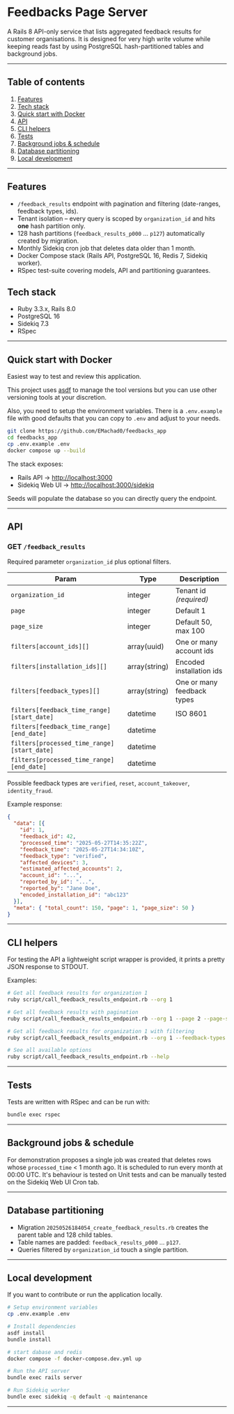 # Feedbacks Page Server

A Rails 8 API-only service that lists aggregated feedback results for customer organisations. It is designed for very high write volume while keeping reads fast by using PostgreSQL hash-partitioned tables and background jobs.

---

## Table of contents
1.  [Features](#features)
2.  [Tech stack](#tech-stack)
3.  [Quick start with Docker](#quick-start-with-docker)
4.  [API](#api)
5.  [CLI helpers](#cli-helpers)
6.  [Tests](#tests)
8.  [Background jobs & schedule](#background-jobs--schedule)
7.  [Database partitioning](#database-partitioning)
9.  [Local development](#local-development)

---

## Features
* `/feedback_results` endpoint with pagination and filtering (date-ranges, feedback types, ids).
* Tenant isolation – every query is scoped by `organization_id` and hits **one** hash partition only.
* 128 hash partitions (`feedback_results_p000` … `p127`) automatically created by migration.
* Monthly Sidekiq cron job that deletes data older than 1 month.
* Docker Compose stack (Rails API, PostgreSQL 16, Redis 7, Sidekiq worker).
* RSpec test-suite covering models, API and partitioning guarantees.

## Tech stack
* Ruby 3.3.x, Rails 8.0
* PostgreSQL 16
* Sidekiq 7.3
* RSpec

---

## Quick start with Docker

Easiest way to test and review this application.

This project uses [asdf](https://asdf-vm.com/) to manage the tool versions but you can use other versioning tools at your discretion.

Also, you need to setup the environment variables. There is a `.env.example` file with good defaults that you can copy to `.env` and adjust to your needs.

```bash
git clone https://github.com/EMachad0/feedbacks_app
cd feedbacks_app
cp .env.example .env
docker compose up --build
```
The stack exposes:
* Rails API -> <http://localhost:3000>
* Sidekiq Web UI -> <http://localhost:3000/sidekiq>

Seeds will populate the database so you can directly query the endpoint.

---

## API

### GET `/feedback_results`

Required parameter `organization_id` plus optional filters.

| Param | Type | Description |
|-------|------|-------------|
| `organization_id` | integer | Tenant id *(required)* |
| `page` | integer | Default 1 |
| `page_size` | integer | Default 50, max 100 |
| `filters[account_ids][]` | array(uuid) | One or many account ids |
| `filters[installation_ids][]` | array(string) | Encoded installation ids |
| `filters[feedback_types][]` | array(string) | One or many feedback types |
| `filters[feedback_time_range][start_date]` | datetime | ISO 8601 |
| `filters[feedback_time_range][end_date]` | datetime | |
| `filters[processed_time_range][start_date]` | datetime | |
| `filters[processed_time_range][end_date]` | datetime | |

Possible feedback types are `verified`, `reset`, `account_takeover`, `identity_fraud`.

Example response:
```json
{
  "data": [{
    "id": 1,
    "feedback_id": 42,
    "processed_time": "2025-05-27T14:35:22Z",
    "feedback_time": "2025-05-27T14:34:10Z",
    "feedback_type": "verified",
    "affected_devices": 3,
    "estimated_affected_accounts": 2,
    "account_id": "...",
    "reported_by_id": "...",
    "reported_by": "Jane Doe",
    "encoded_installation_id": "abc123"
  }],
  "meta": { "total_count": 150, "page": 1, "page_size": 50 }
}
```

---

## CLI helpers

For testing the API a lightweight script wrapper is provided, it prints a pretty JSON response to STDOUT.

Examples:

```bash
# Get all feedback results for organization 1
ruby script/call_feedback_results_endpoint.rb --org 1

# Get all feedback results with pagination
ruby script/call_feedback_results_endpoint.rb --org 1 --page 2 --page-size 5

# Get all feedback results for organization 1 with filtering
ruby script/call_feedback_results_endpoint.rb --org 1 --feedback-types verified,reset

# See all available options
ruby script/call_feedback_results_endpoint.rb --help
```

---

## Tests

Tests are written with RSpec and can be run with:

```bash
bundle exec rspec
```
---

## Background jobs & schedule

For demonstration proposes a single job was created that deletes rows whose `processed_time` < 1 month ago.
It is scheduled to run every month at 00:00 UTC.
It's behaviour is tested on Unit tests and can be manually tested on the Sidekiq Web UI Cron tab.

---

## Database partitioning
* Migration `20250526184054_create_feedback_results.rb` creates the parent table and 128 child tables.
* Table names are padded: `feedback_results_p000` … `p127`.
* Queries filtered by `organization_id` touch a single partition.

---

## Local development

If you want to contribute or run the application locally.

```bash
# Setup environment variables
cp .env.example .env

# Install dependencies
asdf install
bundle install

# start dabase and redis
docker compose -f docker-compose.dev.yml up

# Run the API server
bundle exec rails server

# Run Sidekiq worker
bundle exec sidekiq -q default -q maintenance
```

---
